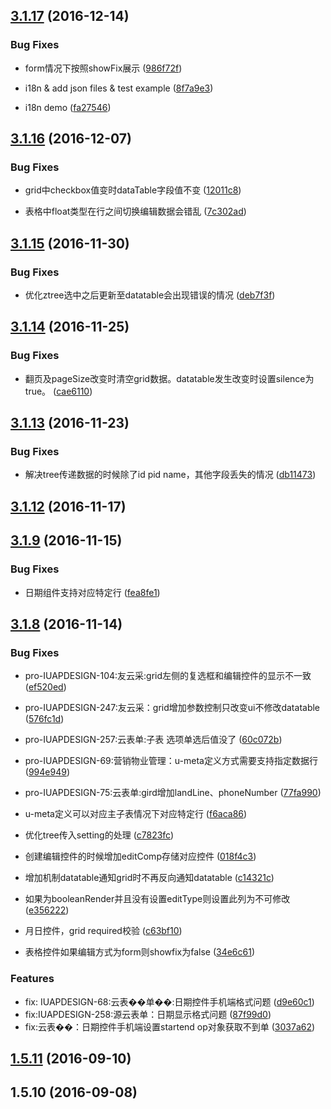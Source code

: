 <a name="3.1.17"></a>
## [3.1.17](https://github.com/iuap-design/kero-adapter/compare/v3.1.16...v3.1.17) (2016-12-14)


### Bug Fixes
* form情况下按照showFix展示 ([986f72f](https://github.com/iuap-design/kero-adapter/commit/986f72f))

* i18n & add json files & test example ([8f7a9e3](https://github.com/iuap-design/kero-adapter/commit/8f7a9e3))

* i18n demo ([fa27546](https://github.com/iuap-design/kero-adapter/commit/fa27546))




<a name="3.1.16"></a>
## [3.1.16](https://github.com/iuap-design/kero-adapter/compare/v3.1.15...v3.1.16) (2016-12-07)


### Bug Fixes
* grid中checkbox值变时dataTable字段值不变 ([12011c8](https://github.com/iuap-design/kero-adapter/commit/12011c8))

* 表格中float类型在行之间切换编辑数据会错乱 ([7c302ad](https://github.com/iuap-design/kero-adapter/commit/7c302ad))




<a name="3.1.15"></a>
## [3.1.15](https://github.com/iuap-design/kero-adapter/compare/v3.1.14...v3.1.15) (2016-11-30)


### Bug Fixes
* 优化ztree选中之后更新至datatable会出现错误的情况 ([deb7f3f](https://github.com/iuap-design/kero-adapter/commit/deb7f3f))




<a name="3.1.14"></a>
## [3.1.14](https://github.com/iuap-design/kero-adapter/compare/v3.1.13...v3.1.14) (2016-11-25)


### Bug Fixes
* 翻页及pageSize改变时清空grid数据。datatable发生改变时设置silence为true。 ([cae6110](https://github.com/iuap-design/kero-adapter/commit/cae6110))




<a name="3.1.13"></a>
## [3.1.13](https://github.com/iuap-design/kero-adapter/compare/v3.1.12...v3.1.13) (2016-11-23)


### Bug Fixes
* 解决tree传递数据的时候除了id pid name，其他字段丢失的情况 ([db11473](https://github.com/iuap-design/kero-adapter/commit/db11473))




<a name="3.1.12"></a>
## [3.1.12](https://github.com/iuap-design/kero-adapter/compare/v3.1.9...v3.1.12) (2016-11-17)



<a name="3.1.9"></a>
## [3.1.9](https://github.com/iuap-design/kero-adapter/compare/v3.1.8...v3.1.9) (2016-11-15)


### Bug Fixes
* 日期组件支持对应特定行 ([fea8fe1](https://github.com/iuap-design/kero-adapter/commit/fea8fe1))




<a name="3.1.8"></a>
## [3.1.8](https://github.com/iuap-design/kero-adapter/compare/v3.1.7...v3.1.8) (2016-11-14)


### Bug Fixes
* pro-IUAPDESIGN-104:友云采:grid左侧的复选框和编辑控件的显示不一致 ([ef520ed](https://github.com/iuap-design/kero-adapter/commit/ef520ed))

* pro-IUAPDESIGN-247:友云采：grid增加参数控制只改变ui不修改datatable ([576fc1d](https://github.com/iuap-design/kero-adapter/commit/576fc1d))

* pro-IUAPDESIGN-257:云表单:子表 选项单选后值没了 ([60c072b](https://github.com/iuap-design/kero-adapter/commit/60c072b))

* pro-IUAPDESIGN-69:营销物业管理：u-meta定义方式需要支持指定数据行 ([994e949](https://github.com/iuap-design/kero-adapter/commit/994e949))

* pro-IUAPDESIGN-75:云表单:gird增加landLine、phoneNumber ([77fa990](https://github.com/iuap-design/kero-adapter/commit/77fa990))

* u-meta定义可以对应主子表情况下对应特定行 ([f6aca86](https://github.com/iuap-design/kero-adapter/commit/f6aca86))

* 优化tree传入setting的处理 ([c7823fc](https://github.com/iuap-design/kero-adapter/commit/c7823fc))

* 创建编辑控件的时候增加editComp存储对应控件 ([018f4c3](https://github.com/iuap-design/kero-adapter/commit/018f4c3))

* 增加机制datatable通知grid时不再反向通知datatable ([c14321c](https://github.com/iuap-design/kero-adapter/commit/c14321c))

* 如果为booleanRender并且没有设置editType则设置此列为不可修改 ([e356222](https://github.com/iuap-design/kero-adapter/commit/e356222))

* 月日控件，grid required校验 ([c63bf10](https://github.com/iuap-design/kero-adapter/commit/c63bf10))

* 表格控件如果编辑方式为form则showfix为false ([34e6c61](https://github.com/iuap-design/kero-adapter/commit/34e6c61))



### Features

* fix: IUAPDESIGN-68:云表��单��:日期控件手机端格式问题 ([d9e60c1](https://github.com/iuap-design/kero-adapter/commit/d9e60c1))
* fix:IUAPDESIGN-258:源云表单：日期显示格式问题 ([87f99d0](https://github.com/iuap-design/kero-adapter/commit/87f99d0))
* fix:云表��：日期控件手机端设置startend op对象获取不到单 ([3037a62](https://github.com/iuap-design/kero-adapter/commit/3037a62))



<a name="1.5.11"></a>
## [1.5.11](https://github.com/iuap-design/kero-adapter/compare/v1.5.10...v1.5.11) (2016-09-10)



<a name="1.5.10"></a>
## 1.5.10 (2016-09-08)



